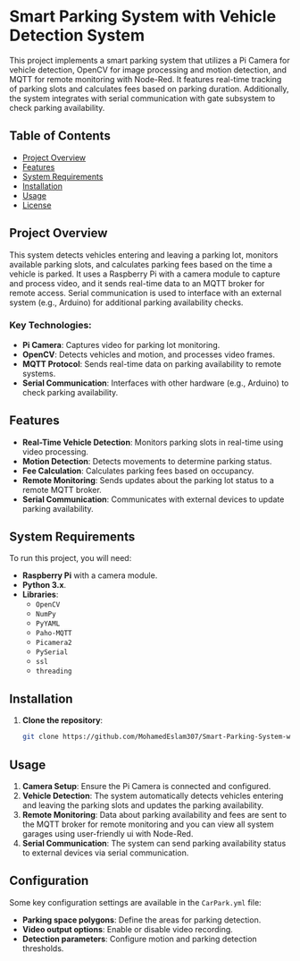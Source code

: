 # Smart Parking System with Vehicle Detection System

This project implements a smart parking system that utilizes a Pi Camera for vehicle detection, OpenCV for image processing and motion detection, and MQTT for remote monitoring with Node-Red. It features real-time tracking of parking slots and calculates fees based on parking duration. Additionally, the system integrates with serial communication with gate subsystem to check parking availability.

## Table of Contents

- [Project Overview](#project-overview)
- [Features](#features)
- [System Requirements](#system-requirements)
- [Installation](#installation)
- [Usage](#usage)
- [License](#license)

## Project Overview

This system detects vehicles entering and leaving a parking lot, monitors available parking slots, and calculates parking fees based on the time a vehicle is parked. It uses a Raspberry Pi with a camera module to capture and process video, and it sends real-time data to an MQTT broker for remote access. Serial communication is used to interface with an external system (e.g., Arduino) for additional parking availability checks.

### Key Technologies:
- **Pi Camera**: Captures video for parking lot monitoring.
- **OpenCV**: Detects vehicles and motion, and processes video frames.
- **MQTT Protocol**: Sends real-time data on parking availability to remote systems.
- **Serial Communication**: Interfaces with other hardware (e.g., Arduino) to check parking availability.

## Features

- **Real-Time Vehicle Detection**: Monitors parking slots in real-time using video processing.
- **Motion Detection**: Detects movements to determine parking status.
- **Fee Calculation**: Calculates parking fees based on occupancy.
- **Remote Monitoring**: Sends updates about the parking lot status to a remote MQTT broker.
- **Serial Communication**: Communicates with external devices to update parking availability.

## System Requirements

To run this project, you will need:
- **Raspberry Pi** with a camera module.
- **Python 3.x**.
- **Libraries**:
  - `OpenCV`
  - `NumPy`
  - `PyYAML`
  - `Paho-MQTT`
  - `Picamera2`
  - `PySerial`
  - `ssl`
  - `threading`

## Installation

1. **Clone the repository**:
    ```bash
    git clone https://github.com/MohamedEslam307/Smart-Parking-System-with-Vehicle-Detection-System.git
    ```


## Usage

1. **Camera Setup**: Ensure the Pi Camera is connected and configured.
2. **Vehicle Detection**: The system automatically detects vehicles entering and leaving the parking slots and updates the parking availability.
3. **Remote Monitoring**: Data about parking availability and fees are sent to the MQTT broker for remote monitoring and you can view all system garages using user-friendly ui with Node-Red.
4. **Serial Communication**: The system can send parking availability status to external devices via serial communication.

## Configuration

Some key configuration settings are available in the `CarPark.yml` file:
- **Parking space polygons**: Define the areas for parking detection.
- **Video output options**: Enable or disable video recording.
- **Detection parameters**: Configure motion and parking detection thresholds.

